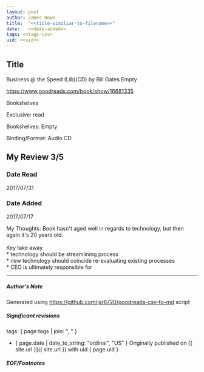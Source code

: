 ```yaml
---
layout: post
author: James Rowe
title:  "<<title-similiar-to-filename>>"
date:   <<date-added>>
tags: <<tags-csv>
uid: <<uid>>
---
```


<!-- highly dependent on how you personally use jekyll templates, and how you want this to show up -->

## Title

Business @ the Speed (Lib)(CD) by Bill  Gates
Empty 

https://www.goodreads.com/book/show/16681335

Bookshelves

Exclusive: read

Bookshelves: Empty

Binding/Format: Audio CD

## My Review 3/5

### Date Read
2017/07/31

### Date Added
2017/07/17

My Thoughts: Book hasn't aged well in regards to technology, but then again it's 20 years old.<br/><br/>Key take away<br/>* technology should be streamlining process<br/>* new technology should coincide re-evaluating existing processes<br/>* CEO is ultimately responsible for 

---

##### Author's Note

Generated using https://github.com/jsr6720/goodreads-csv-to-md script

##### Significant revisions

tags: { page.tags | join: ", " } <!-- todo move this somewhere -->

- { page.date | date_to_string: "ordinal", "US" } Originally published on [{ site.url }]({ site.url }) with uid { page.uid }

##### EOF/Footnotes
